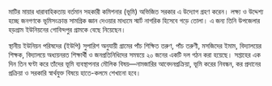 মাটির মায়ার ধারাবাহিকতায় বর্তমান সহকারী কমিশনার (ভূমি) অভিজিত সরকার এ উদ্যোগ গ্রহণ করেন। লক্ষ্য ও উদ্দেশ্য হচ্ছে জনগণকে ভূমিসংক্রান্ত সামগ্রিক জ্ঞান দেওয়ার মাধ্যমে স্মার্ট নাগরিক হিসেবে গড়ে তোলা। এ জন্য তিনি উপজেলার হড়গ্রাম ইউনিয়নের গোবিন্দপুর গ্রামকে বেছে নিয়েছেন।

স্থানীয় ইউনিয়ন পরিষদের (ইউপি) সুপারিশ অনুযায়ী গ্রামের পাঁচ শিক্ষিত তরুণ, পাঁচ তরুণী, মসজিদের ইমাম, বিদ্যালয়ের শিক্ষক, বিদ্যালয়ে অধ্যয়নরত শিক্ষার্থী ও জনপ্রতিনিধিদের সমন্বয়ে ২০ জনের একটি দল গঠন করা হয়েছে। সপ্তাহের এক দিন তিন ঘণ্টা করে তাঁদের ভূমি ব্যবস্থাপনার মৌলিক বিষয়—নামজারির আবেদনপ্রক্রিয়া, ভূমি করের নিবন্ধন, কর প্রদানের প্রক্রিয়া ও সরকারি স্বার্থযুক্ত বিষয়ে হাতে-কলমে শেখানো হবে।
